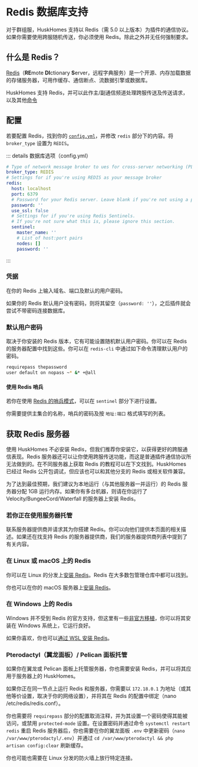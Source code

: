 # Redis 数据库支持
对于群组服，HuskHomes 支持以 Redis（需 5.0 以上版本）为插件的通信协议。如果你需要使用跨服随机传送，你必须使用 Redis。除此之外并无任何强制要求。

## 什么是 Redis？

[Redis](http://redis.io/)（**RE**mote **DI**ctionary **S**erver，远程字典服务）是一个开源、内存加载数据的存储服务器，可用作缓存、通信断点、流数据引擎或数据库。

HuskHomes 支持 Redis，并可以此作主/副通信频道处理跨服传送及传送请求，以及其他[命令](features.commands.md)

## 配置

若要配置 Redis，找到你的 [`config.yml`](setup.config.md)，并修改 `redis` 部分下的内容。将 `broker_type` 设置为 `REDIS`。

::: details 数据库选项（config.yml）
``` YAML
# Type of network message broker to ues for cross-server networking (PLUGIN_MESSAGE or REDIS)
broker_type: REDIS
# Settings for if you're using REDIS as your message broker
redis:
  host: localhost
  port: 6379
  # Password for your Redis server. Leave blank if you're not using a password.
  password: ''
  use_ssl: false
  # Settings for if you're using Redis Sentinels.
  # If you're not sure what this is, please ignore this section.
  sentinel:
    master_name: ''
    # List of host:port pairs
    nodes: []
    password: ''
```
:::

### 凭据

在你的 Redis 上输入域名、端口及默认的用户密码。

如果你的 Redis 默认用户没有密码，则将其留空（`password: ''`），之后插件就会尝试不带密码连接数据库。

### 默认用户密码

取决于你安装的 Redis 版本，它有可能设置随机默认用户密码。你可以在 Redis 的服务器配置中找到这些。你可以在 `redis-cli` 中通过如下命令清理默认用户的密码。

``` bash
requirepass thepassword
user default on nopass ~* &* +@all
```

#### 使用 Redis 哨兵

若你在使用 [Redis 的哨兵模式](https://redis.io/docs/latest/operate/oss_and_stack/management/sentinel/)，可以在 `sentinel` 部分下进行设置。

你需要提供主集合的名称，哨兵的密码及按 `地址:端口` 格式填写的列表。

## 获取 Redis 服务器

使用 HuskHomes 不必安装 Redis，但我们推荐你安装它，以获得更好的跨服通信表现。Redis 服务器还可以让你使用跨服传送功能，而这是普通插件通信协议所无法做到的。在不同服务器上获取 Redis 的教程可以在下文找到。HuskHomes 已经过 Redis 公开包调试，但应该也可以和其他分支的 Redis 或相关软件兼容。

为了达到最佳预期，我们建议为本地运行（与其他服务器一并运行）的 Redis 服务器分配 1GB 运行内存。如果你有多台机器，则请在你运行了 Velocity/BungeeCord/Waterfall 的服务器上安装 Redis。

### 若你正在使用服务器托管

联系服务器提供商并请求其为你搭建 Redis。你可以向他们提供本页面的相关描述。如果还在找支持 Redis 的服务器提供商，我们的服务器提供商列表中提到了有关内容。

### 在 Linux 或 macOS 上的 Redis

你可以在 Linux 的分发上[安装 Redis](https://redis.io/docs/latest/operate/oss_and_stack/install/install-redis/install-redis-on-linux/)。Redis 在大多数包管理仓库中都可以找到。

你也可以在你的 macOS 服务器上[安装 Redis](https://redis.io/docs/latest/operate/oss_and_stack/install/install-redis/install-redis-on-mac-os/)。

### 在 Windows 上的 Redis

Windows 并不受到 Redis 的官方支持，但这里有一些[非官方移植](https://github.com/tporadowski/redis/releases)，你可以将其安装在 Windows 系统上，它运行良好。

如果你喜欢，你也可以[通过 WSL 安装 Redis](https://redis.io/docs/latest/operate/oss_and_stack/install/install-redis/install-redis-on-windows/)。

### Pterodactyl（翼龙面板）/ Pelican 面板托管

如果你在翼龙或 Pelican 面板上托管服务器，你也需要安装 Redis，并可以将其应用于服务器上的 HuskHomes。

如果你正在同一节点上运行 Redis 和服务器，你需要以 `172.18.0.1` 为地址（或其他等价设置，取决于你的网络设置），并将其在 Redis 的配置中绑定（nano /etc/redis/redis.conf）。

你也需要将 `requirepass` 部分的配置取消注释，并为其设置一个密码使得其能被访问，或禁用 `protected-mode` 设置。在设置密码并通过命令 `systemctl restart redis` 重启 Redis 服务器后，你也需要在你的翼龙面板 `.env` 中更新密码（`nano /var/www/pterodactyl/.env`）并通过 `cd /var/www/pterodactyl && php artisan config:clear` 刷新缓存。

你也可能也需要在 Linux 分发的防火墙上放行特定连接。